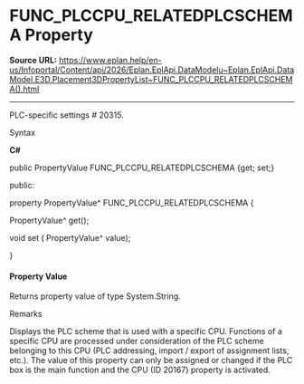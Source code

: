 # FUNC_PLCCPU_RELATEDPLCSCHEMA Property

**Source URL:** https://www.eplan.help/en-us/Infoportal/Content/api/2026/Eplan.EplApi.DataModelu~Eplan.EplApi.DataModel.E3D.Placement3DPropertyList~FUNC_PLCCPU_RELATEDPLCSCHEMA().html

---

PLC-specific settings # 20315.

Syntax

**C#**



public PropertyValue FUNC_PLCCPU_RELATEDPLCSCHEMA {get; set;}

public:

property PropertyValue^ FUNC_PLCCPU_RELATEDPLCSCHEMA {

   PropertyValue^ get();

   void set (    PropertyValue^ value);

}


#### Property Value

Returns property value of type System.String.

Remarks

Displays the PLC scheme that is used with a specific CPU. Functions of a specific CPU are processed under consideration of the PLC scheme belonging to this CPU (PLC addressing, import / export of assignment lists, etc.). The value of this property can only be assigned or changed if the PLC box is the main function and the CPU (ID 20167) property is activated.
